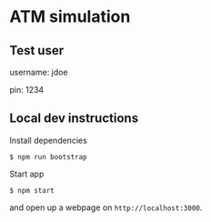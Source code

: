 # ATM simulation

## Test user

username: jdoe

pin: 1234

## Local dev instructions

Install dependencies

```
$ npm run bootstrap
```

Start app

```
$ npm start
```

and open up a webpage on `http://localhost:3000`.
